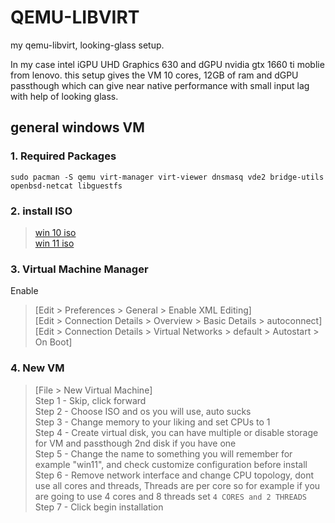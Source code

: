 # QEMU-LIBVIRT
my qemu-libvirt, looking-glass setup.

In my case intel iGPU UHD Graphics 630 and dGPU nvidia gtx 1660 ti moblie from lenovo. 
this setup gives the VM 10 cores, 12GB of ram and dGPU passthough which can give near native performance with small input lag with help of looking glass.

## general windows VM 
### 1. Required Packages
```
sudo pacman -S qemu virt-manager virt-viewer dnsmasq vde2 bridge-utils openbsd-netcat libguestfs
```
### 2. install ISO
> [win 10 iso](https://www.microsoft.com/en-us/software-download/windows10ISO)  
> [win 11 iso](https://www.microsoft.com/software-download/windows11)  
### 3. Virtual Machine Manager 
Enable 
> [Edit > Preferences > General > Enable XML Editing]  
> [Edit > Connection Details > Overview > Basic Details > autoconnect]  
> [Edit > Connection Details > Virtual Networks > default > Autostart > On Boot]  

### 4. New VM
> [File > New Virtual Machine]  
Step 1 - Skip, click forward  
Step 2 - Choose ISO and os you will use, auto sucks  
Step 3 - Change memory to your liking and set CPUs to 1  
Step 4 - Create virtual disk, you can have multiple or disable storage for VM and passthough 2nd disk if you have one  
Step 5 - Change the name to something you will remember for example "win11", and check customize configuration before install  
Step 6 - Remove network interface and change CPU topology, dont use all cores and threads, Threads are per core so for example if you are going to use 4 cores and 8 threads set `4 CORES and 2 THREADS`  
Step 7 - Click begin installation   
